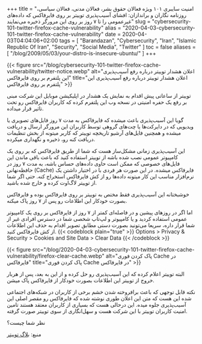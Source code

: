 +++
title = "امنیت سایبری ۱۰۱ ویژه فعالان حقوق بشر، فعالان مدنی، فعالان سیاسی، روزنامه نگاران و براندازان: افشای آسیب‌پذیری توییتر بر روی فایرفاکس که داده‌های غیرعمومی را تا ۷ روز بر روی این مرورگر ذخیره می‌نمایند"
slug = "cybersecurity-101-twitter-firefox-cache-vulnerability"
alias = "2020-04-03-cybersecurity-101-twitter-firefox-cache-vulnerability"
date = 2020-04-03T04:04:06+02:00
tags = [ "Barandazan", "Cybersecurity", "Iran", "Islamic Republic Of Iran", "Security", "Social Media", "Twitter" ]
toc = false
aliases = [ "/blog/2009/05/03/your-distro-is-insecure-ubuntu/" ]
+++

{{< figure src="/blog/cybersecurity-101-twitter-firefox-cache-vulnerability/twitter-notice.webp" alt="اعلان هشدار توییتر درباره رفع آسیب‌پذیری این پلتفرم بر روی فایرفاکس" title="اعلان هشدار توییتر درباره رفع آسیب‌پذیری این پلتفرم بر روی فایرفاکس" >}}

توییتر از ساعاتی پیش اقدام به نمایش یک هشدار در اپلیکیشن موبایل این شرکت مبنی بر رفع یک حفره امنیتی در نسخه وب این پلتفرم کرده که کاربران فایرفاکس رو تحت تاثیر قرار میداده.

گویا این آسیب‌پذیری باعث میشده که فایرفاکس به مدت ۷ روز فایل‌های تصویری یا ویدیویی که در دایرکت‌ها یا چت‌های گروهی توسط کاربران این مرورگر ارسال و دریافت میشده و همچنین فایل‌های آرشیو تاریخچه توییتر که کاربر میتونه از بخش تنظیمات دریافت کنه رو، ذخیره و نگهداری میکرده.

این آسیب‌پذیری زمانی مشکل‌ساز هست که شما از طریق فایرفاکس که بر روی یک کامپیوتر عمومی نصب شده باشه از توییتر استفاده کنید که باعث باقی ماندن این فایل‌های خصوصی که ممکن است حاوی داده‌های حساس باشه، به مدت ۷ روز در حافظه‌نهانی (Cache) فایرفاکس میشده. در این صورت هر فردی با در اختیار داشتن یک نرم‌افزار مناسب این کار میتونه داده‌ها رو از کش فایرفاکس استخراج کنه. حتی اگر شما از توییتر لاگ‌اوت کرده و خارج شده باشید.

خوشبختانه این آسیب‌پذیری فقط مختص به توییتر بر روی فایرفاکس بوده و فایرفاکس بصورت خودکار این اطلاعات رو پس از ۷ روز پاک میکنه.

اما اگر در روزهای پیشین و در فاصله‌ای کمتر از ۷ روز از فایرفاکس بر روی یک کامپیوتر عمومی استفاده کردید و یا کامپیوتر و لپ‌تاپ شخصی شما در دسترس افرادی غیر از شما قرار داره، سریعا می‌تونید بصورت دستی مطابق تصویر اقدام به حذف این اطلاعات از کش فایرفاکس کنید.
{{< codeblock plain="true" >}}
Options > Privacy & Security > Cookies and Site Data > Clear Data
{{< /codeblock >}}

{{< figure src="/blog/2020-04-03-cybersecurity-101-twitter-firefox-cache-vulnerability/firefox-clear-cache.webp" alt="پاک کردن فوری Cache در فایرفاکس" title="پاک کردن فوری Cache در فایرفاکس" >}}

 البته توییتر اعلام کرده که این آسیب‌پذیری رو حل کرده و از این به بعد، پس از هربار خروج از توییتر این اطلاعات بصورت خودکار از فایرفاکس پاک میشن.

نکته قابل توجهی که باعث برافروخته شدن خشم برخی از کاربران در شبکه‌های اجتماعی شده این هست که متن این اعلان طوری نوشته شده که فایرفاکس رو مقصر اصلی این آسیب‌پذیری جلوه میده. این درحالی هست که بسیاری از کاربران معتقد هستند تامین امنیت کاربران توییتر با این شرکت هست و سهل‌انگاری از سوی توییتر صورت گرفته.

نظر شما چیست؟

منبع: [بلاگ توییتر](https://privacy.twitter.com/en/blog/2020/data-cache-firefox)

<!--more-->
